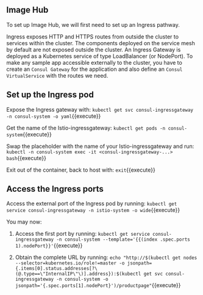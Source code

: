 
## Image Hub

To set up Image Hub, we will first need to set up an Ingress pathway.

Ingress exposes HTTP and HTTPS routes from outside the cluster to services within the cluster. The components deployed on the service mesh by default are not exposed outside the cluster. An Ingress Gateway is deployed as a Kubernetes service of type LoadBalancer (or NodePort). To make any sample app accessible externally to the cluster, you have to create an `Consul Gateway` for the application and also define an `Consul VirtualService` with the routes we need.

## Set up the Ingress pod

Expose the Ingress gateway with:
`kubectl get svc consul-ingressgateway -n consul-system -o yaml`{{execute}}

Get the name of the Istio-ingressgateway:
`kubectl get pods -n consul-system`{{execute}}

Swap the placeholder with the name of your Istio-ingressgateway and run:
`kubectl -n consul-system exec -it <consul-ingressgateway-...> bash`{{execute}}

Exit out of the container, back to host with:
`exit`{{execute}}

## Access the Ingress ports

Access the external port of the Ingress pod by running:
`kubectl get service consul-ingressgateway -n istio-system -o wide`{{execute}}

You may now: 

1. Access the first port by running:
`kubectl get service consul-ingressgateway -n consul-system --template='{{(index .spec.ports 1).nodePort}}'`{{execute}}

2. Obtain the complete URL by running:
`echo "http://$(kubectl get nodes --selector=kubernetes.io/role!=master -o jsonpath={.items[0].status.addresses[?\(@.type==\"InternalIP\"\)].address}):$(kubectl get svc consul-ingressgateway -n consul-system -o jsonpath='{.spec.ports[1].nodePort}')/productpage"`{{execute}}


